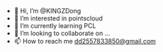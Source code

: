 - 👋 Hi, I’m @KINGZDong
- 👀 I’m interested in pointscloud
- 🌱 I’m currently learning PCL
- 💞️ I’m looking to collaborate on ...
- 📫 How to reach me dd2557833850@gmail.com

<!---
KINGZDong/KINGZDong is a ✨ special ✨ repository because its `README.md` (this file) appears on your GitHub profile.
You can click the Preview link to take a look at your changes.
--->
